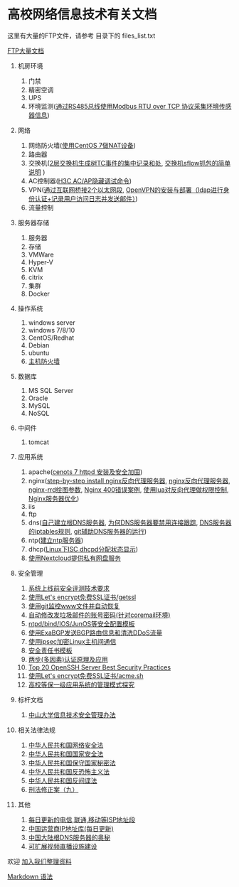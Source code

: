 # 高校网络信息技术有关文档

这里有大量的FTP文件，请参考 目录下的 files_list.txt

   [FTP大量文档](FTP)


1. 机房环境
    1. 门禁
    2. 精密空调
    3. UPS
    4. 环境监测([通过RS485总线使用Modbus RTU over TCP 协议采集环境传感器信息](env/modbus/README.md))
2. 网络
    1. 网络防火墙([使用CentOS 7做NAT设备](network/nat/centos7/README.md))
    2. 路由器
    3. 交换机([2层交换机生成树TC事件的集中记录和处](network/switch/stptc/README.md), [交换机sflow抓包的简单说明](network/switch/sflow/README.md) )
    4. AC控制器([H3C AC/AP隐藏调试命令](network/wireless/h3c/README.md))
    5. VPN([通过互联网桥接2个以太网段](https://github.com/bg6cq/ethudp/blob/master/sample2/README.md), [
OpenVPN的安装与部署（ldap进行身份认证+记录用户访问日志并发送邮件）](network/vpn/openvpn_ldap/README.md))
    6. 流量控制
3. 服务器存储
    1. 服务器
    2. 存储
    3. VMWare
    4. Hyper-V
    5. KVM
    6. citrix
    7. 集群
    8. Docker
4. 操作系统
    1. windows server
    2. windows 7/8/10
    3. CentOS/Redhat
    4. Debian
    5. ubuntu
    6. [主机防火墙](OS/firewall/README.md)
5. 数据库
    1. MS SQL Server
    2. Oracle
    3. MySQL
    4. NoSQL
6. 中间件
    1. tomcat
7. 应用系统
    1. apache([cenots 7 httpd 安装及安全加固](https://abanger.github.io/maintenance/2018/06/08/centos-7-httpd-security-reinforcement.html))
    2. nginx([step-by-step install nginx反向代理服务器](https://github.com/bg6cq/nginx-install), [nginx反向代理服务器](app/nginx/README.md), [nginx-rrd绘图参数](app/nginx/nginx-rrd/README.md), [Nginx 400错误案例](app/nginx/Cases.md), [使用lua对反向代理做权限控制](https://github.com/bg6cq/nginxauth), [Nginx服务器优化](app/nginx/nginx-opt))
    3. iis
    4. ftp
    5. dns([自己建立根DNS服务器](app/dns/root/README.md), [为何DNS服务器要禁用连接跟踪](app/dns/whynoconntrack/README.md), [DNS服务器的iptables规则](app/dns/iptables/README.md), [git辅助DNS服务器的运行](app/dns/dns_with_git/README.md))
    6. ntp([建立ntp服务器](app/ntp/README.md))
    7. dhcp([Linux下ISC dhcpd分配状态显示](app/dhcp/dhcpd-pool/README.md))
    8. [使用Nextcloud提供私有网盘服务](app/nextcloud/README.md)
8. 安全管理
    1. [系统上线前安全评测技术要求](security/checklist/README.md)
    2. [使用Let's encrypt免费SSL证书/getssl](security/ssl/letsencrypt/README.md)
    3. [使用git监控www文件并自动恢复](security/www/git/README.md)
    4. [自动修改发垃圾邮件的账号密码(针对coremail环境)](security/mail/README.md)
    5. [ntpd/bind/IOS/JunOS等安全配置模板](http://www.team-cymru.org/templates.html)
    6. [使用ExaBGP发送BGP路由信息和清洗DDoS流量](security/bgp/exabgp/README.md)
    7. [使用ipsec加密Linux主机间通信](security/ipsec/README.md)
    8. [安全责任书模板](security/anquanzerenshu.md)
    9. [两步(多因素)认证原理及应用](security/mfa/README.md)
   10. [Top 20 OpenSSH Server Best Security Practices](https://www.cyberciti.biz/tips/linux-unix-bsd-openssh-server-best-practices.html)
    11. [使用Let's encrypt免费SSL证书/acme.sh](security/ssl/acme.sh/README.md)
    12. [高校等保一级应用系统的管理模式探究](security/l1.md)

9. 标杆文档
    1. [中山大学信息技术安全管理办法](http://info.sysu.edu.cn/node/160)
	
10. 相关法律法规
    1. [中华人民共和国网络安全法](http://www.npc.gov.cn/npc/xinwen/2016-11/07/content_2001605.htm)
    2. [中华人民共和国国家安全法](http://www.npc.gov.cn/npc/xinwen/2015-07/07/content_1941161.htm)
    3. [中华人民共和国保守国家秘密法](http://www.npc.gov.cn/huiyi/cwh/1114/2010-04/29/content_1571766.htm)
    4. [中华人民共和国反恐怖主义法](http://www.npc.gov.cn/npc/xinwen/2015-12/28/content_1957401.htm)
    5. [中华人民共和国反间谍法](http://www.npc.gov.cn/npc/xinwen/2014-11/02/content_1884660.htm)
    6. [刑法修正案（九）](http://www.npc.gov.cn/npc/xinwen/2015-08/31/content_1945587.htm)
11. 其他
    1. [每日更新的电信,联通,移动等ISP地址段](https://ispip.clang.cn)
    2. [中国运营商IP地址库(每日更新)](https://github.com/gaoyifan/china-operator-ip/tree/ip-lists)
    3. [中国大陆根DNS服务器的奥秘](other/dns/README.md)
    4. [可扩展视频直播设施建设](other/live/README.md)

欢迎 [加入我们整理资料](work.md)

[Markdown 语法](http://wowubuntu.com/markdown/)

